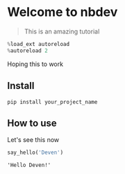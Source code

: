 # Welcome to nbdev
> This is an amazing tutorial


```python
%load_ext autoreload
%autoreload 2
```

Hoping this to work

## Install

`pip install your_project_name`

## How to use

Let's see this now

```python
say_hello('Deven')
```




    'Hello Deven!'


